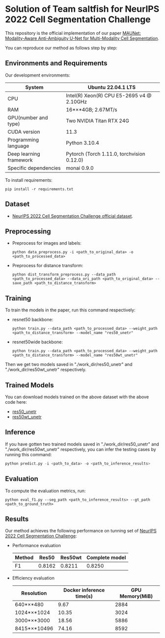 # Solution of Team saltfish for NeurIPS 2022 Cell Segmentation Challenge

This repository is the official implementation of our paper [MAUNet: Modality-Aware Anti-Ambiguity U-Net for
Multi-Modality Cell Segmentation](TBA). 

You can reproduce our method as follows step by step:



## Environments and Requirements

Our development environments:

| System                  | Ubuntu 22.04.1 LTS                         |
| ----------------------- | ------------------------------------------ |
| CPU                     | Intel(R) Xeon(R) CPU E5-2695 v4 @ 2.10GHz  |
| RAM                     | 16*×*4GB; 2.67MT/s                         |
| GPU(number and type)    | Two NVIDIA Titan RTX 24G                   |
| CUDA version            | 11.3                                       |
| Programming language    | Python 3.10.4                              |
| Deep learning framework | Pytorch (Torch 1.11.0, torchvision 0.12.0) |
| Specific dependencies   | monai 0.9.0                                |

To install requirements:

```setup
pip install -r requirements.txt
```



## Dataset

-  [NeurIPS 2022 Cell Segmentation Challenge official dataset](https://neurips22-cellseg.grand-challenge.org/dataset/). 



## Preprocessing

- Preprocess for images and labels:

  ```
  python data_preprocess.py -i <path_to_original_data> -o <path_to_processed_data>
  ```

- Preprocess for distance transform:

  ```
  python dist_transform_preprocess.py --data_path <path_to_processed_data> --data_ori_path <path_to_original_data> --save_path <path_to_distance_transform>
  ```



## Training

To train the models in the paper, run this command respectively:

- resnet50 backbone:

  ```
  python train.py --data_path <path_to_processed_data> --weight_path <path_to_distance_transform> --model_name "res50_unetr"
  ```

- resnet50wide backbone:

  ```
  python train.py --data_path <path_to_processed_data> --weight_path <path_to_distance_transform> --model_name "res50wt_unetr"
  ```

Then we get two models saved in "./work_dir/res50_unetr" and "./work_dir/res50wt_unetr" respectively.

 

## Trained Models

You can download models trained on the above dataset with the above code here:

- [res50_unetr](https://github.com/Woof6/neurips22-cellseg_saltfish/releases/tag/pth1) 
- [res50wt_unetr](https://github.com/Woof6/neurips22-cellseg_saltfish/releases/tag/pth)



## Inference

If you have gotten two trained models saved  in "./work_dir/res50_unetr" and "./work_dir/res50wt_unetr" respectively, you can infer the testing cases by running this command:

```python
python predict.py -i <path_to_data> -o <path_to_inference_results>
```



## Evaluation

To compute the evaluation metrics, run:

```eval
python eval_f1.py --seg_path <path_to_inference_results> --gt_path <path_to_ground_truth>
```



## Results

Our method achieves the following performance on tunning set of [NeurIPS 2022 Cell Segmentation Challenge](https://neurips22-cellseg.grand-challenge.org/):

- Performance evaluation

  | Method | Res50  | Res50wt | Complete model |
  | ------ | ------ | ------- | -------------- |
  | F1     | 0.8162 | 0.8211  | 0.8250         |

- Efficiency evaluation

  | Resolution   | Docker inference time(s) | GPU Memory(MiB) |
  | ------------ | ------------------------ | --------------- |
  | 640*×*480    | 9.67                     | 2884            |
  | 1024*×*1024  | 10.35                    | 3024            |
  | 3000*×*3000  | 18.56                    | 5886            |
  | 8415*×*10496 | 74.16                    | 8592            |



